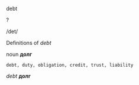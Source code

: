 debt

?

/det/

Definitions of _debt_

noun
**долг**

    debt, duty, obligation, credit, trust, liability

_debt_
**долг**